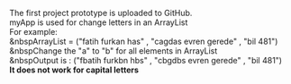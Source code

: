 The first project prototype is uploaded to GitHub.<br>
myApp is used for change letters in an ArrayList<br>
For example:<br>
	&nbspArrayList = ("fatih furkan has" , "cagdas evren gerede" , "bil 481")<br>
	&nbspChange the "a" to "b" for all elements in ArrayList<br>
	&nbspOutput is : ("fbatih furkbn hbs" , "cbgdbs evren gerede" , "bil 481")<br>
**It does not work for capital letters**<br>

